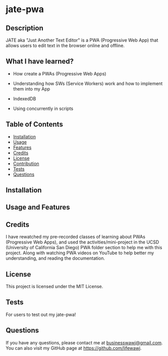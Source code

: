 # jate-pwa

## Description

JATE aka "Just Another Text Editor" is a PWA (Progressive Web App) that allows users to edit text in the browser online and offline.

## What I have learned?

- How create a PWAs (Progressive Web Apps)

- Understanding how SWs (Service Workers) work and how to implement them into my App

- IndexedDB

- Using concurrently in scripts

## Table of Contents

- [Installation](#installation)
- [Usage](#usage)
- [Features](#features)
- [Credits](#credits)
- [License](#license)
- [Contribution](#contribution)
- [Tests](#tests)
- [Questions](#questions)

## Installation

## Usage and Features

## Credits

I have rewatched my pre-recorded classes of learning about PWAs (Progressive Web Apps), and used the activities/mini-project in the UCSD (University of California San Diego) PWA folder section to help me with this project. Along with watching PWA videos on YouTube to help better my understanding, and reading the documentation.

## License

This project is licensed under the MIT License.

## Tests

For users to test out my jate-pwa!

## Questions

If you have any questions, please contact me at businesswawj@gmail.com. You can also visit my GitHub page at https://github.com/lifewawj.